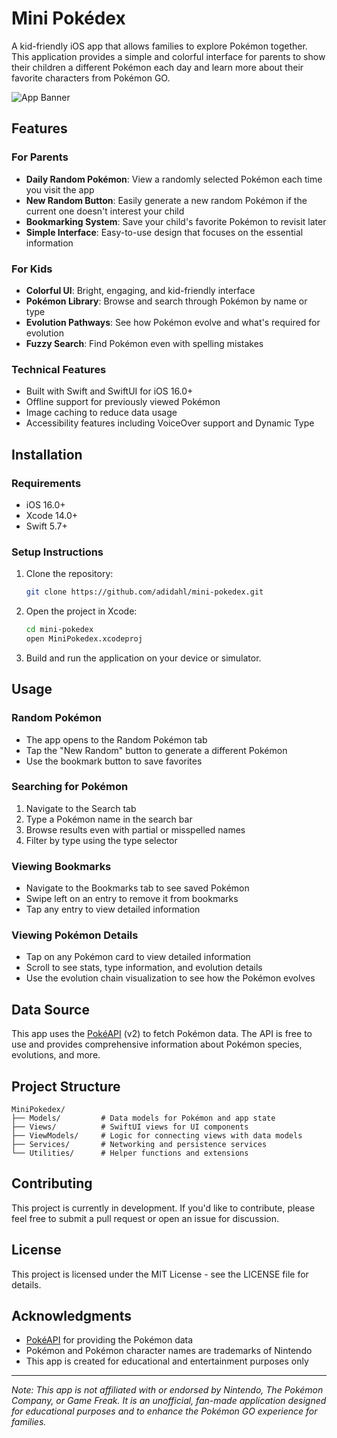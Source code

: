 # Mini Pokédex

A kid-friendly iOS app that allows families to explore Pokémon together. This application provides a simple and colorful interface for parents to show their children a different Pokémon each day and learn more about their favorite characters from Pokémon GO.

![App Banner](https://via.placeholder.com/800x400.png?text=Mini+Pok%C3%A9dex)

## Features

### For Parents
- **Daily Random Pokémon**: View a randomly selected Pokémon each time you visit the app
- **New Random Button**: Easily generate a new random Pokémon if the current one doesn't interest your child
- **Bookmarking System**: Save your child's favorite Pokémon to revisit later
- **Simple Interface**: Easy-to-use design that focuses on the essential information

### For Kids
- **Colorful UI**: Bright, engaging, and kid-friendly interface
- **Pokémon Library**: Browse and search through Pokémon by name or type
- **Evolution Pathways**: See how Pokémon evolve and what's required for evolution
- **Fuzzy Search**: Find Pokémon even with spelling mistakes

### Technical Features
- Built with Swift and SwiftUI for iOS 16.0+
- Offline support for previously viewed Pokémon
- Image caching to reduce data usage
- Accessibility features including VoiceOver support and Dynamic Type

## Installation

### Requirements
- iOS 16.0+
- Xcode 14.0+
- Swift 5.7+

### Setup Instructions
1. Clone the repository:
   ```bash
   git clone https://github.com/adidahl/mini-pokedex.git
   ```

2. Open the project in Xcode:
   ```bash
   cd mini-pokedex
   open MiniPokedex.xcodeproj
   ```

3. Build and run the application on your device or simulator.

## Usage

### Random Pokémon
- The app opens to the Random Pokémon tab
- Tap the "New Random" button to generate a different Pokémon
- Use the bookmark button to save favorites

### Searching for Pokémon
1. Navigate to the Search tab
2. Type a Pokémon name in the search bar
3. Browse results even with partial or misspelled names
4. Filter by type using the type selector

### Viewing Bookmarks
- Navigate to the Bookmarks tab to see saved Pokémon
- Swipe left on an entry to remove it from bookmarks
- Tap any entry to view detailed information

### Viewing Pokémon Details
- Tap on any Pokémon card to view detailed information
- Scroll to see stats, type information, and evolution details
- Use the evolution chain visualization to see how the Pokémon evolves

## Data Source

This app uses the [PokéAPI](https://pokeapi.co/) (v2) to fetch Pokémon data. The API is free to use and provides comprehensive information about Pokémon species, evolutions, and more.

## Project Structure

```
MiniPokedex/
├── Models/         # Data models for Pokémon and app state
├── Views/          # SwiftUI views for UI components
├── ViewModels/     # Logic for connecting views with data models
├── Services/       # Networking and persistence services
└── Utilities/      # Helper functions and extensions
```

## Contributing

This project is currently in development. If you'd like to contribute, please feel free to submit a pull request or open an issue for discussion.

## License

This project is licensed under the MIT License - see the LICENSE file for details.

## Acknowledgments

- [PokéAPI](https://pokeapi.co/) for providing the Pokémon data
- Pokémon and Pokémon character names are trademarks of Nintendo
- This app is created for educational and entertainment purposes only

---

*Note: This app is not affiliated with or endorsed by Nintendo, The Pokémon Company, or Game Freak. It is an unofficial, fan-made application designed for educational purposes and to enhance the Pokémon GO experience for families.* 